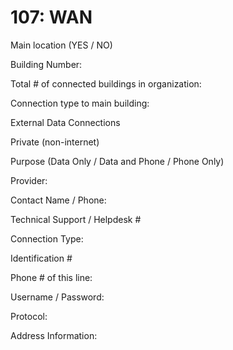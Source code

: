 # 107: WAN

Main location (YES / NO)

Building Number:

Total # of connected buildings in organization:

Connection type to main building:

External Data Connections

Private (non-internet)

Purpose (Data Only / Data and Phone / Phone Only)

Provider:

Contact Name / Phone:

Technical Support / Helpdesk #

Connection Type:

Identification #

Phone # of this line:

Username / Password:

Protocol:

Address Information:
